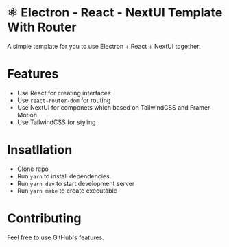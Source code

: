 # ⚛ Electron - React - NextUI Template With Router

A simple template for you to use Electron + React + NextUI together.

# Features

-   Use React for creating interfaces
-   Use `react-router-dom` for routing
-   Use NextUI for componets which based on TailwindCSS and Framer Motion.
-   Use TailwindCSS for styling

# Insatllation

-   Clone repo
-   Run `yarn` to install dependencies.
-   Run `yarn dev` to start development server
-   Run `yarn make` to create executable

# Contributing

Feel free to use GitHub's features.